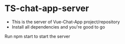 # TS-chat-app-server

- This is the server of Vue-Chat-App project/repository
- Install all dependencies and you're good to go

Run npm start to start the server
